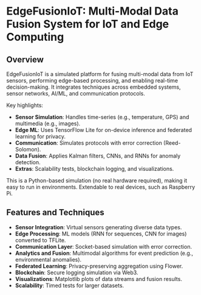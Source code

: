 # EdgeFusionIoT: Multi-Modal Data Fusion System for IoT and Edge Computing

## Overview

EdgeFusionIoT is a simulated platform for fusing multi-modal data from IoT sensors, performing edge-based processing, and enabling real-time decision-making. It integrates techniques across embedded systems, sensor networks, AI/ML, and communication protocols. 

Key highlights:
- **Sensor Simulation**: Handles time-series (e.g., temperature, GPS) and multimedia (e.g., images).
- **Edge ML**: Uses TensorFlow Lite for on-device inference and federated learning for privacy.
- **Communication**: Simulates protocols with error correction (Reed-Solomon).
- **Data Fusion**: Applies Kalman filters, CNNs, and RNNs for anomaly detection.
- **Extras**: Scalability tests, blockchain logging, and visualizations.

This is a Python-based simulation (no real hardware required), making it easy to run in environments. Extendable to real devices, such as Raspberry Pi.

## Features and Techniques

- **Sensor Integration**: Virtual sensors generating diverse data types.
- **Edge Processing**: ML models (RNN for sequences, CNN for images) converted to TFLite.
- **Communication Layer**: Socket-based simulation with error correction.
- **Analytics and Fusion**: Multimodal algorithms for event prediction (e.g., environmental anomalies).
- **Federated Learning**: Privacy-preserving aggregation using Flower.
- **Blockchain**: Secure logging simulation via Web3.
- **Visualizations**: Matplotlib plots of data streams and fusion results.
- **Scalability**: Timed tests for larger datasets.

